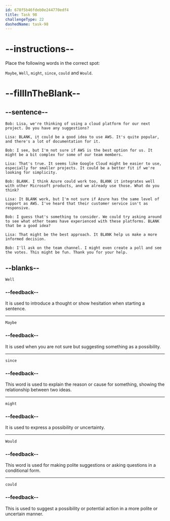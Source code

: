 ```yaml
---
id: 678f5b46fdeb0e244770edf4
title: Task 98
challengeType: 22
dashedName: task-98
---
```


<!-- REVIEW -->

# --instructions--

Place the following words in the correct spot:

`Maybe`, `Well`, `might`, `since`, `could` and `Would`.

# --fillInTheBlank--

## --sentence--

`Bob: Lisa, we're thinking of using a cloud platform for our next project. Do you have any suggestions?`

`Lisa: BLANK, it could be a good idea to use AWS. It's quite popular, and there's a lot of documentation for it.`

`Bob: I see, but I'm not sure if AWS is the best option for us. It might be a bit complex for some of our team members.`

`Lisa: That's true. It seems like Google Cloud might be easier to use, especially for smaller projects. It could be a better fit if we're looking for simplicity.`

`Bob: BLANK. I think Azure could work too, BLANK it integrates well with other Microsoft products, and we already use those. What do you think?`

`Lisa: It BLANK work, but I'm not sure if Azure has the same level of support as AWS. I've heard that their customer service isn't as responsive.`

`Bob: I guess that's something to consider. We could try asking around to see what other teams have experienced with these platforms. BLANK that be a good idea?`

`Lisa: That might be the best approach. It BLANK help us make a more informed decision.`

`Bob: I'll ask on the team channel. I might even create a poll and see the votes. This might be fun. Thank you for your help.`

## --blanks--

`Well`

### --feedback--

It is used to introduce a thought or show hesitation when starting a sentence.

---

`Maybe`

### --feedback--

It is used when you are not sure but suggesting something as a possibility.

---

`since`

### --feedback--

This word is used to explain the reason or cause for something, showing the relationship between two ideas.

---

`might`

### --feedback--

It is used to express a possibility or uncertainty.

---

`Would`

### --feedback--

This word is used for making polite suggestions or asking questions in a conditional form.

---

`could`

### --feedback--

This is used to suggest a possibility or potential action in a more polite or uncertain manner.

